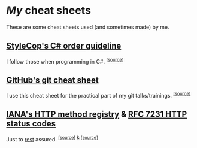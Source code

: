 # *My* cheat sheets

These are some cheat sheets used (and sometimes made) by me.

## [StyleCop's C# order guideline](csharp/stylecop-csharp-order-guideline.pdf?raw=true)

I follow those when programming in C#. <sup>[[source]](http://stylecop.com/docs/SA1201.html)</sup>

## [GitHub's git cheat sheet](git/github-git-cheat-sheet.pdf)

I use this cheat sheet for the practical part of my git talks/trainings. <sup>[[source]](https://help.github.com/articles/git-cheatsheet)</sup>

## [IANA's HTTP method registry](http/iana-http-method-registry.pdf?raw=true) & [RFC 7231 HTTP status codes](http/rfc7231-http-status-codes.pdf?raw=true)

Just to [rest](http://en.wikipedia.org/wiki/Representational_state_transfer) assured. <sup>[[source]](http://www.iana.org/assignments/http-methods/http-methods.xhtml) & [[source]](http://tools.ietf.org/html/rfc7231)</sup>
